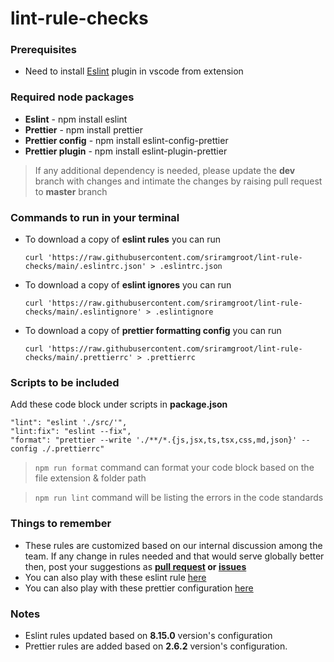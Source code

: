 # lint-rule-checks

### Prerequisites
- Need to install [Eslint](https://marketplace.visualstudio.com/items?itemName=dbaeumer.vscode-eslint) plugin in vscode from extension

### Required node packages
- **Eslint** - npm install eslint
- **Prettier** - npm install prettier
- **Prettier config** - npm install eslint-config-prettier
- **Prettier plugin** - npm install eslint-plugin-prettier
> If any additional dependency is needed, please update the **dev** branch with changes and intimate the changes by raising pull request to **master** branch

### Commands to run in your terminal
- To download a copy of **eslint rules** you can run

  `curl 'https://raw.githubusercontent.com/sriramgroot/lint-rule-checks/main/.eslintrc.json' > .eslintrc.json`
- To download a copy of **eslint ignores** you can run

  `curl 'https://raw.githubusercontent.com/sriramgroot/lint-rule-checks/main/.eslintignore' > .eslintignore`
- To download a copy of **prettier formatting config** you can run

  `curl 'https://raw.githubusercontent.com/sriramgroot/lint-rule-checks/main/.prettierrc' > .prettierrc`
  
### Scripts to be included
Add these code block under scripts in **package.json**
```
"lint": "eslint './src/'",
"lint:fix": "eslint --fix",
"format": "prettier --write './**/*.{js,jsx,ts,tsx,css,md,json}' --config ./.prettierrc"
```
> `npm run format` command can format your code block based on the file extension & folder path

> `npm run lint` command will be listing the errors in the code standards

### Things to remember
- These rules are customized based on our internal discussion among the team. If any change in rules needed and that would serve globally better then, post your suggestions as **[pull request](https://github.com/sriramgroot/lint-rule-checks/compare) or [issues](https://github.com/sriramgroot/lint-rule-checks/issues/new)**
- You can also play with these eslint rule [here](https://eslint.org/play/)
- You can also play with these prettier configuration [here](https://prettier.io/playground/)

### Notes
- Eslint rules updated based on **8.15.0** version's configuration
- Prettier rules are added based on **2.6.2** version's configuration.
